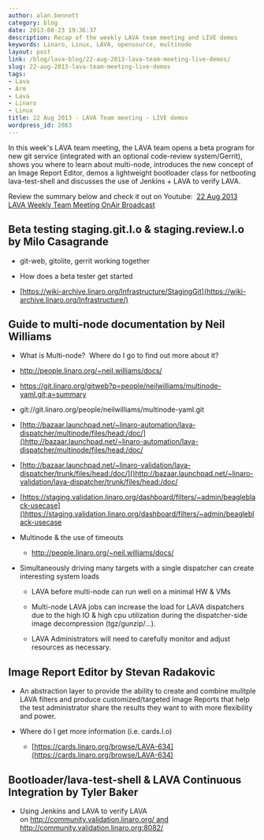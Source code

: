 ```yaml
---
author: alan.bennett
category: blog
date: 2013-08-23 19:36:37
description: Recap of the weekly LAVA team meeting and LIVE demos
keywords: Linaro, Linux, LAVA, opensource, multinode
layout: post
link: /blog/lava-blog/22-aug-2013-lava-team-meeting-live-demos/
slug: 22-aug-2013-lava-team-meeting-live-demos
tags:
- Lava
- Arm
- Lava
- Linaro
- Linux
title: 22 Aug 2013 - LAVA Team meeting - LIVE demos
wordpress_id: 2863
---
```


In this week's LAVA team meeting, the LAVA team opens a beta program for new git service (integrated with an optional code-review system/Gerrit), shows you where to learn about multi-node, introduces the new concept of an Image Report Editor, demos a lightweight bootloader class for netbooting lava-test-shell and discusses the use of Jenkins + LAVA to verify LAVA.

Review the summary below and check it out on Youtube:  [22 Aug 2013 LAVA Weekly Team Meeting OnAir Broadcast](http://www.youtube.com/watch?feature=player_embedded&v=-O-ygNKX6eI)

## Beta testing staging.git.l.o & staging.review.l.o by Milo Casagrande

- git-web, gitolite, gerrit working together

- How does a beta tester get started

- [https://wiki-archive.linaro.org/Infrastructure/StagingGit](https://wiki-archive.linaro.org/Infrastructure/)

## Guide to multi-node documentation by Neil Williams

- What is Multi-node?  Where do I go to find out more about it?

- http://people.linaro.org/~neil.williams/docs/

- https://git.linaro.org/gitweb?p=people/neilwilliams/multinode-yaml.git;a=summary

- git://git.linaro.org/people/neilwilliams/multinode-yaml.git

- [http://bazaar.launchpad.net/~linaro-automation/lava-dispatcher/multinode/files/head:/doc/]()http://bazaar.launchpad.net/~linaro-automation/lava-dispatcher/multinode/files/head:/doc/

- [http://bazaar.launchpad.net/~linaro-validation/lava-dispatcher/trunk/files/head:/doc/]()http://bazaar.launchpad.net/~linaro-validation/lava-dispatcher/trunk/files/head:/doc/

- [https://staging.validation.linaro.org/dashboard/filters/~admin/beagleblack-usecase]()https://staging.validation.linaro.org/dashboard/filters/~admin/beagleblack-usecase

- Multinode & the use of timeouts

  - http://people.linaro.org/~neil.williams/docs/

- Simultaneously driving many targets with a single dispatcher can create interesting system loads

  - LAVA before multi-node can run well on a minimal HW & VMs

  - Multi-node LAVA jobs can increase the load for LAVA dispatchers due to the high IO & high cpu utilization during the dispatcher-side image decompression (tgz/gunzip/...).

  - LAVA Administrators will need to carefully monitor and adjust resources as necessary.

## Image Report Editor by Stevan Radakovic

- An abstraction layer to provide the ability to create and combine mulitple LAVA filters and produce customized/targeted Image Reports that help the test administrator share the results they want to with more flexibility and power.

- Where do I get more information (i.e. cards.l.o)

  - [https://cards.linaro.org/browse/LAVA-634](https://cards.linaro.org/browse/LAVA-634)

## Bootloader/lava-test-shell & LAVA Continuous Integration by Tyler Baker

- Using Jenkins and LAVA to verify LAVA on http://community.validation.linaro.org/ and http://community.validation.linaro.org:8082/